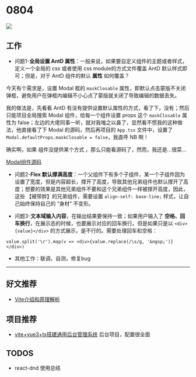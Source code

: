 
# 0804

![](http://h2.ioliu.cn/bing/ChocoHillBohol_ZH-CN9297094265_1920x1080.jpg)

## 工作

- 问题1-**全局设置 AntD 属性**：一般来说，如果要自定义组件的主题或者样式，定义一个全局的 css 或者使用 css module的方式文件覆盖 AntD 默认样式即可；但是，对于 AntD 组件的默认 **属性** 如何覆盖？

今天有个需求是，设置 Modal 框的 `maskClosable` 属性，即默认点击蒙版不关闭弹框，避免用户在弹框内编辑不小心点了蒙版就关闭了导致编辑的数据丢失。

我的做法是，先看看 AntD 有没有提供设置默认属性的方式，看了下，没有；然后只能项目全局搜索 Modal 组件，给每一个组件设置 props 这个 `maskClosable` 属性为 false；左边的大佬同事一听，就对我嗤之以鼻了，显然看不惯我的这种做法，他直接看了下 Modal 的源码，然后再项目的 `App.tsx` 文件中，设置了 `Modal.defaultProps.maskClosable = false`，我直呼 NB 啊！

确实啊，如果 组件没提供某个方式 ，那么只能看源码了，然而，我还是...很菜...

[Modal组件源码](https://github.com/ant-design/ant-design/blob/master/components/modal/Modal.tsx)

- 问题2-**Flex 默认撑满高度**：一个父组件下有多个子组件，某一个子组件因为设置了宽度，但是内容超长，撑开了高度，导致其他兄弟组件也默认撑开了高度；想要的效果是其他兄弟组件不要和这个兄弟组件一样被撑开高度，因此，这些 【被带胖】的兄弟组件，需要设置 `align-self: base-line;` 样式，让自己始终保持自己的 “身材” 不变形。

- 问题3-**文本域输入内容**，在输出结果要保持一致；如果用户输入了 **空格、回车换行**，在展示态的时候，也要展示对应的回车换行。但是如果只是以 `<div>{value}</div>` 的方式展示，是不行的。需要处理回车和空格：

```
value.split('\r').map(v => <div>{value.replace(/\s/g, '&ngsp;')}</div>)
```

- 其他工作：联调，自测，修复bug



---

## 好文推荐

- [Vite介绍和原理解析](https://juejin.cn/post/6992200385561624607?from=main_page)

## 项目推荐

- [vite+vue3+ts搭建通用后台管理系统](https://segmentfault.com/a/1190000040096254) 后台项目，配置很全面


## TODOS

- react-dnd 使用总结